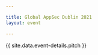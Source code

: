 ```yaml
---

title: Global AppSec Dublin 2021
layout: event

---
```


<!-- rebuild 26 -->

{{ site.data.event-details.pitch }}

